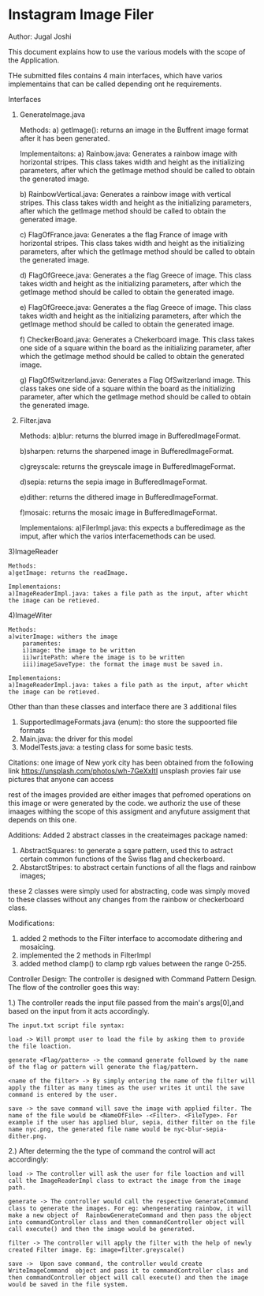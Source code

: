# Instagram Image Filer

Author: Jugal Joshi



This document explains how to use the various models with the scope of the Application.

THe submitted files contains 4 main interfaces, which have varios implementains that can be called depending ont he requirements.

Interfaces 
1) GenerateImage.java

	Methods:
	a) getImage(): returns an image in the Buffrent image format after it has been generated.

	Implementaitons:
	a) Rainbow.java: Generates a rainbow image with horizontal stripes. 
	This class takes width and height as the initializing parameters, 
	after which the getImage method should be called to obtain the generated image.

	b) RainbowVertical.java: Generates a rainbow image with vertical stripes. 
	This class takes width and height as the initializing parameters, 
	after which the getImage method should be called to obtain the generated image.

	c) FlagOfFrance.java: Generates a the flag France of image with horizontal stripes. 
	This class takes width and height as the initializing parameters, 
	after which the getImage method should be called to obtain the generated image.

	d) FlagOfGreece.java: Generates a the flag Greece of image. 
	This class takes width and height as the initializing parameters, 
	after which the getImage method should be called to obtain the generated image.

	e) FlagOfGreece.java: Generates a the flag Greece of image. 
	This class takes width and height as the initializing parameters, 
	after which the getImage method should be called to obtain the generated image.
	
	f) CheckerBoard.java: Generates a Chekerboard image. 
	This class takes one side of a square within the board as the initializing parameter, 
	after which the getImage method should be called to obtain the generated image.
	
	g) FlagOfSwitzerland.java: Generates a Flag OfSwitzerland image. 
	This class takes one side of a square within the board as the initializing parameter, 
	after which the getImage method should be called to obtain the generated image.

2) Filter.java

	Methods:
	a)blur: returns the blurred image in BufferedImageFormat.

	b)sharpen: returns the sharpened image in BufferedImageFormat.

	c)greyscale: returns the greyscale image in BufferedImageFormat.

	d)sepia: returns the sepia image in BufferedImageFormat.

	e)dither: returns the dithered image in BufferedImageFormat.

	f)mosaic: returns the mosaic image in BufferedImageFormat.

	Implementaions:
	a)FilerImpl.java: this expects a bufferedimage as the imput, after which the varios interfacemethods can be used.

3)ImageReader

	Methods:
	a)getImage: returns the readImage.

	Implementaions:
	a)ImageReaderImpl.java: takes a file path as the input, after whicht the image can be retieved.

4)ImageWiter

	Methods:
	a)witerImage: withers the image
		paramentes:
		i)image: the image to be written
		ii)writePath: where the image is to be written
		iii)imageSaveType: the format the image must be saved in.

	Implementaions:
	a)ImageReaderImpl.java: takes a file path as the input, after whicht the image can be retieved.



Other than than these classes and interface there are 3 additional files
1) SupportedImageFormats.java (enum): tho store the suppoorted file formats
2) Main.java: the driver for this model
3) ModelTests.java: a testing class for some basic tests.





Citations:
one image of New york city has been obtained from the following link
https://unsplash.com/photos/wh-7GeXxItI
unsplash provies fair use pictures that anyone can access

rest of the images provided are either images that pefromed operations on this image or were generated by the code.
we authoriz the use of these imaages withing the scope of this assigment and anyfuture assigment that depends on this one.


Additions:
Added 2 abstract classes in the createimages package named:
1) AbstractSquares: to generate a sqare pattern, used this to astract certain common functions of the Swiss flag and checkerboard.
2) AbstarctStripes: to abstract certain functions of all the flags and rainbow images;

these 2 classes were simply used for abstracting, code was simply moved to these classes without any changes from the rainbow or checkerboard class.

Modifications:
1) added 2 methods to the Filter interface to accomodate dithering and mosaicing.
2) implemented the 2 methods in FilterImpl
2) added method clamp() to clamp rgb values between the range 0-255.


Controller Design:
The controller is designed with Command Pattern Design. The flow of the controller goes this way: 

1.) The controller reads the input file passed from the main's args[0],and based on the input from it acts accordingly. 

	The input.txt script file syntax:

	load -> Will prompt user to load the file by asking them to provide the file loaction.

	generate <Flag/pattern> -> the command generate followed by the name of the flag or pattern will generate the flag/pattern.

	<name of the filter> -> By simply entering the name of the filter will apply the filter as many times as the user writes it until the save command is entered by the user. 
	
	save -> the save command will save the image with applied filter. The name of the file would be <NameOfFile> -<Filter>. <FileType>. For example if the user has applied blur, sepia, dither filter on the file name nyc.png, the generated file name would be nyc-blur-sepia-dither.png. 

2.) After determing the the type of command the control will act accordingly: 

	load -> The controller will ask the user for file loaction and will call the ImageReaderImpl class to extract the image from the image path. 
	
	generate -> The controller would call the respective GenerateCommand class to generate the images. For eg: whengenerating rainbow, it will make a new object of  RainbowGenerateCommand and then pass the object into commandController class and then commandController object will call execute() and then the image would be generated.
	
	filter -> The controller will apply the filter with the help of newly created Filter image. Eg: image=filter.greyscale()
	
	save ->  Upon save command, the controller would create WriteImageCommand  object and pass it to commandController class and then commandController object will call execute() and then the image would be saved in the file system.
	
	
	




